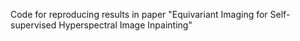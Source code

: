 Code for reproducing results in paper "Equivariant Imaging for Self-supervised Hyperspectral Image Inpainting"


